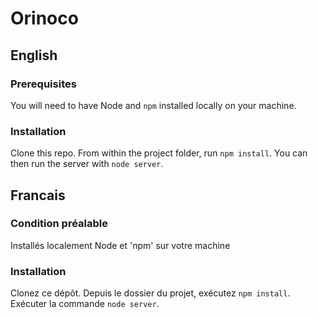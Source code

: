 # Orinoco #


## English ##

### Prerequisites ###

You will need to have Node and `npm` installed locally on your machine.

### Installation ###

Clone this repo. 
From within the project folder, run `npm install`. 
You can then run the server with `node server`. 

## Francais ##

### Condition préalable ###

Installés localement Node et 'npm' sur votre machine 

### Installation ###

Clonez ce dépôt. 
Depuis le dossier du projet, exécutez `npm install`.
Exécuter la commande `node server`. 
